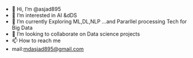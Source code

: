 - 👋 Hi, I’m @asjad895
- 👀 I’m interested in AI &dDS
- 🌱 I’m currently Exploring ML,DL,NLP ...and Pararllel processing Tech for Big Data
- 💞️ I’m looking to collaborate on Data science projects
- 📫 How to reach me 
- mail:mdasjad895@gmail.com

<!---
asjad895/asjad895 is a ✨ special ✨ repository because its `README.md` (this file) appears on your GitHub profile.
You can click the Preview link to take a look at your changes.
--->
